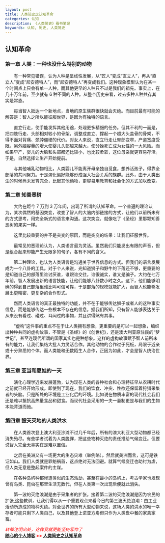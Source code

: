 ```yaml
---
layout: post
title: 人类简史之认知革命
categories: 认知
description: 《人类简史》看书笔记
keywords: 认知, 历史, 人类简史
---
```


## 认知革命  

### 第一章  人类：一种也没什么特别的动物
　　有一种常见错误，认为人种是呈线性发展，从“匠人”变成“直立人”，再从“直立人”变成“尼安德特人”，而“尼安德特人”再变成我们。这种现象模型认为在某一个时间点上只会有单一人种，而其他更早的人种只不过是我们的祖先。事实上，在几十万年前，至少就有 6 种不同的人种。从整个历史来看，过去多种人种共存其实是常态。  

　　每当智人抵达一个新地点，当地的原生族群很快就会灭绝。而目前最有可能的解答是：智人之所以能征服世界，是因为有独特的语言。  

　　直立行走，使手能发挥其他用途，处理更多精细的任务。但其不利的一面是，把四肢行走、头部相对较小的骨架，调整成直立、撑起一个超大头盖骨的骨架，不得不面对背痛、颈脖僵硬的代价。对女人来说，直立行走让臀部变窄，产道宽度受限。另外脑容量的增大使婴儿头部越来越大，使分娩死亡成为女性的一大风险。而如果早产，婴儿的大脑和头部都还比较小，也比较柔软，这位母亲就更容易存活。于是，自然选择让生产开始提前。  

　　与其他哺乳动物相比，人类婴儿不能离开母亲独自觅食，想养活孩子，得靠全部落的共同努力。于是演化偏好能够形成强大社会关系的族群。此外，由于人类出生的时候尚未发育完全，比起其他动物，更容易用教育和社会化的方式加以改变。  

### 第二章  知善恶树
　　大约在距今 7 万到 3 万年间，出现了所谓的认知革命。一个普遍的理论认为，某次偶然的基因突变，改变了智人的大脑内部链接的方式，让他们以前所未有的方式思考，用完全新式的语言来沟通。这次突变，就像吃了《圣经》里那颗知善恶树的果实一样。  

　　这里比较重要的并不是突变的原因，而是突变的结果：让我们征服世界。  

　　最常见的恶理论认为，人类语言最为灵活。虽然我们只能发出有限的声音，但是组合起来却能产生无限多的句子，各有不同的含义。

　　第二种理论，也认为人类语言是沟通关于世界信息的方式。但我们的语言发展成为一个八卦的工具。对于个人来说，光知道狮子和野牛的下落还不够，更重要的是知道自己的部落里谁讨厌谁，谁跟谁交往，谁很诚实，谁又是骗子。大约在七万年前，智人发展出新的语言技能，让他们能够八卦数小时之久。这下，他们能够明确的得到自己部落里谁比叫可信可靠，于是部落的规模就能扩大，而智人也能够发展出更精密、更复杂的合作形式。  

　　然而人类语言的真正最独特的功能，并不在于能够传达狮子或者人的这种事实信息，而是能够传达一些根本不存在的信息。据我们所知，只有智人能够表达关于从来没有看过、碰过、耳闻过的事物，并且讲得煞有其事。  

　　“虚构”这件事的重点不在于让人类拥有想像，更重要的是可以一起想象，编织出种种共同的虚构故事，不管是《圣经》的《创世纪》，还是澳大利亚原住民的“梦世记”，甚至连现代所谓的国家其实也是种想象。这样的虚构故事赋予智人前所未有的能力，让我们集结大批人力灵活合作。其他动物的合作过于死板，局限于近亲或十分熟悉的个体。而人类能和无数陌生人合作，正因为如此，才会是智人统治世界。  

### 第三章  亚当和夏娃的一天
　　演化心理学近来发展蓬勃，认为现在人类的各种社会和心理特征早从农耕时代之前就已经开始形成。即使到了现在，我们的饮食、冲突、性欲还保留着狩猎采集者的头脑。只是所处的环境是工业化后的环境。比如说在物质丰富的现代社会我们还是难以抵抗高热量食品和甜食。而现代社会采用的一夫一妻制更是与我们的生物本能背道而驰。  

### 第四章  毁天灭地的人类洪水
　　在人类首次登上澳大利亚沙滩不过几千年后，所有的澳大利亚大型动物都已经消失殆尽。有些学者试着为人类脱罪，把这些物种灭绝的责任推给气候变迁。但要说智人完全无辜实在是难以置信。  

　　之后在美洲又有一场更大的生态灾难（举例略）。然后就美洲而言，这可是铁证如山。我们人类就是罪魁祸首，这点绝对无法回避。就算气候变迁也助纣为虐，但人类无意是整起案件的主谋。  

　　在各种岛屿种都惨遭类似的生态浩劫，甚至在最小的岛屿上，考古学家也发现曾有鸟类、昆虫在那里生活无数代，但在人类第一次出现后便就此消失。
  
　　第一波的灭绝浪潮是由于采集者的扩张，接着第二波的灭绝浪潮是因为农民的扩张,这些教训，让我们得以从一个重要观点来看今日的第三波灭绝浪潮：由工业活动所造成的物种灭绝。对全世界的所有大型动物来说，这场人类的洪水的唯一幸存者可能只剩下人类自己，以及其他登上诺亚方舟但只作为人类盘中餐的家禽家畜。  



<span style="color: red;">*转载注明出处，这样我就更能坚持写作了*<span>  
**[随心的个人博客](https://jinbooooom.github.io) >> [人类简史之认知革命](https://jinbooooom.github.io/2018/06/28/ren_lei_jian_shi/)**  




















　　
